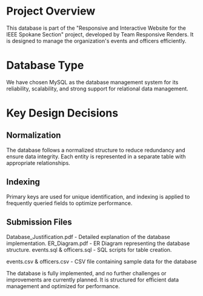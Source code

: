# Project Overview
This database is part of the "Responsive and Interactive Website for the IEEE Spokane Section" project, developed by Team Responsive Renders. It is designed to manage the organization's events and officers efficiently.

# Database Type
We have chosen MySQL as the database management system for its reliability, scalability, and strong support for relational data management.

# Key Design Decisions
## Normalization
The database follows a normalized structure to reduce redundancy and ensure data integrity. Each entity is represented in a separate table with appropriate relationships.

## Indexing
Primary keys are used for unique identification, and indexing is applied to frequently queried fields to optimize performance.

## Submission Files
Database_Justification.pdf - Detailed explanation of the database implementation.
ER_Diagram.pdf - ER Diagram representing the database structure.
events.sql & officers.sql - SQL scripts for table creation.

events.csv & officers.csv - CSV file containing sample data for the database

The database is fully implemented, and no further challenges or improvements are currently planned. It is structured for efficient data management and optimized for performance.
